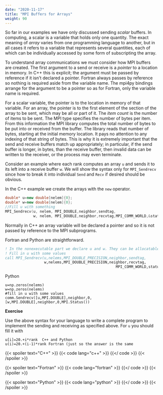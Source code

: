 ```yaml
---
date: "2020-11-17"
title: "MPI Buffers for Arrays"
weight: 90
---
```


So far in our examples we have only discussed sending _scalar_ buffers.  In computing, a scalar is a variable that holds only one quantity. The exact meaning of _array_ varies from one programming language to another, but in all cases it refers to a variable that represents several quantities, each of which can be individually accessed by some form of subscripting the array.

To understand array communications we must consider how MPI buffers are created. The first argument to a send or receive is a _pointer_ to a location in memory.  In C++ this is explicit; the argument must be passed by reference if it isn't declared a pointer.  Fortran always passes by reference so nothing is required aside from the variable name. The mpi4py bindings arrange for the argument to be a pointer so as for Fortran, only the variable name is required.

For a scalar variable, the pointer is to the location in memory of that variable. For an array, the pointer is to the first element of the section of the array to be sent, which may be all or part of it. The _item count_ is the number of items to be sent.  The MPI type specifies the number of bytes per item.  From this information the MPI library computes the total number of bytes to be put into or received from the buffer. The library reads that number of bytes, starting at the initial memory location.  It pays no attention to any indexing of that string of bytes. This is why it is extremely important that the send and receive buffers match up appropriately; in particular, if the send buffer is longer, in bytes, than the receive buffer, then invalid data can be written to the receiver, or the process may even terminate.

Consider an example where each rank computes an array `u` and sends it to its left into a receive buffer `w`.  We will show the syntax only for `MPI_Sendrecv` since how to break it into individual `Send` and `Recv` if desired should be obvious.

In the C++ example we create the arrays with the `new` operator.
```c++
double* u=new double[nelem]{0};
double* w=new double[nelem]{0};
//Fill u with something
MPI_Sendrecv(u, nelem, MPI_DOUBLE,neighbor,sendtag,
             w, nelem, MPI_DOUBLE,neighbor,recvtag,MPI_COMM_WORLD,&status);
```
Normally in C++ an array variable will be declared a pointer and so it is not passed by reference to the MPI subprograms. 

Fortran and Python are straightforward.
```fortran
! In the nonexecutable part we declare u and w. They can be allocatable or static.
! Fill in u with some values
call MPI_Sendrecv(u,nelems,MPI_DOUBLE_PRECISION,neighbor,sendtag,              &
                  w,nelems,MPI_DOUBLE_PRECISION,neighbor,recvtag,              &
                                                   MPI_COMM_WORLD,status,ierr)
```

Python
```
u=np.zeros(nelems)
w=np.zeros(nelems)
#fill in u with some values
comm.Sendrecv([u,MPI.DOUBLE],neighbor,0,[w,MPI.DOUBLE],neighbor,0,MPI.Status())
```

**Exercise**

Use the above syntax for your language to write a complete program to implement the sending and receiving as specified above.  For `u` you should fill it with 
```nohighlight
u[i]=20.+i*rank  C++ and Python
u(i)=20.+(i-1)*rank Fortran (just so the answer is the same
```

{{< spoiler text="C++" >}}
{{< code lang="c++" >}}
[](/content/courses/parallel-computing-introduction/solns/mpi_send_array.cxx)
{{</ code >}}
{{< /spoiler >}}

{{< spoiler text="Fortran" >}}
{{< code lang="fortran" >}}
[](/content/courses/parallel-computing-introduction/solns/mpi_send_array.f90)
{{</ code >}}
{{< /spoiler >}}

{{< spoiler text="Python" >}}
{{< code lang="python" >}}
[](/content/courses/parallel-computing-introduction/solns/mpi_send_array.py)
{{</ code >}}
{{< /spoiler >}}


